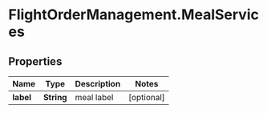 # FlightOrderManagement.MealServices

## Properties

Name | Type | Description | Notes
------------ | ------------- | ------------- | -------------
**label** | **String** | meal label | [optional] 


